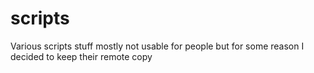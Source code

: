 # scripts
Various scripts stuff mostly not usable for people but for some reason I decided to keep their remote copy
